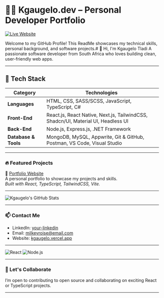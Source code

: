 # 👨‍💻 Kgaugelo.dev – Personal Developer Portfolio

[![Live Website](https://img.shields.io/badge/Live%20Site-kgaugelo.vercel.app-00C853?style=for-the-badge&logo=vercel&logoColor=white)](https://kgaugelo.vercel.app/)

Welcome to my GitHub Profile! This ReadMe showcases my technical skills, personal background, and software projects.# 👋 Hi, I'm Kgaugelo Tladi
A passionate software developer from South Africa who loves building clean, user-friendly web apps.

---

## 🧩 Tech Stack

| **Category**    | **Technologies**                                                                 |
|-----------------|-----------------------------------------------------------------------------------|
| **Languages**   | HTML, CSS, SASS/SCSS, JavaScript, TypeScript, C#                                            |
| **Front-End**   | React.js, React Native, Next.js, TailwindCSS, Shadcn/UI, Material UI, Headless UI              |
| **Back-End**    | Node.js, Express.js, .NET Framework                                              |
| **Database & Tools** | MongoDB, MySQL, Appwrite, Git & GitHub, Postman, VS Code, Visual Studio     |

---

### 🔥 Featured Projects

🔗 [Portfolio Website](https://kgaugelo.vercel.app)  
A personal portfolio to showcase my projects and skills.  
_Built with React, TypeScript, TailwindCSS, Vite._

---

![Kgaugelo's GitHub Stats](https://github-readme-stats.vercel.app/api?username=Roise-s&show_icons=true&theme=radical)

---

### 📫 Contact Me
- LinkedIn: [your-linkedin]([https://linkedin.com/in/yourname](https://www.linkedin.com/in/kgaugelo-tladi-1060262b9/))
- Email: milkeyroise@email.com
- Website: [kgaugelo.vercel.app](https://kgaugelo.vercel.app)

---

![React](https://img.shields.io/badge/React-20232A?style=for-the-badge&logo=react)
![Node.js](https://img.shields.io/badge/Node.js-339933?style=for-the-badge&logo=nodedotjs&logoColor=white)


---

### 🤝 Let's Collaborate
I’m open to contributing to open source and collaborating on exciting React or TypeScript projects.


---





